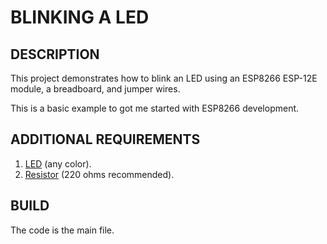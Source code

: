 # BLINKING A LED
## DESCRIPTION
This project demonstrates how to blink an LED using an ESP8266 ESP-12E module, a breadboard, and jumper wires. 

This is a basic example to got me started with ESP8266 development.

## ADDITIONAL REQUIREMENTS
1. [LED](https://store.nerokas.co.ke/sku-1277?search=LEDs) (any color).
2. [Resistor](https://store.nerokas.co.ke/index.php?route=product/category&path=81_113) (220 ohms recommended).

## BUILD 
The code is the main file.
